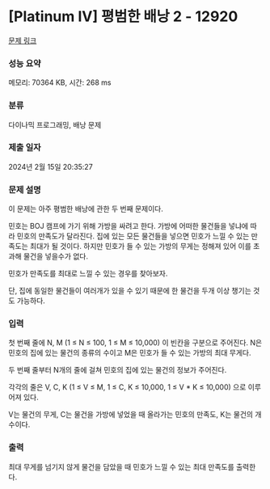 # [Platinum IV] 평범한 배낭 2 - 12920 

[문제 링크](https://www.acmicpc.net/problem/12920) 

### 성능 요약

메모리: 70364 KB, 시간: 268 ms

### 분류

다이나믹 프로그래밍, 배낭 문제

### 제출 일자

2024년 2월 15일 20:35:27

### 문제 설명

<p>이 문제는 아주 평범한 배낭에 관한 두 번째 문제이다.</p>

<p>민호는 BOJ 캠프에 가기 위해 가방을 싸려고 한다. 가방에 어떠한 물건들을 넣냐에 따라 민호의 만족도가 달라진다. 집에 있는 모든 물건들을 넣으면 민호가 느낄 수 있는 만족도는 최대가 될 것이다. 하지만 민호가 들 수 있는 가방의 무게는 정해져 있어 이를 초과해 물건을 넣을수가 없다.</p>

<p>민호가 만족도를 최대로 느낄 수 있는 경우를 찾아보자.</p>

<p>단, 집에 동일한 물건들이 여러개가 있을 수 있기 때문에 한 물건을 두개 이상 챙기는 것도 가능하다.</p>

### 입력 

 <p>첫 번째 줄에 N, M (1 ≤ N ≤ 100, 1 ≤ M ≤ 10,000) 이 빈칸을 구분으로 주어진다. N은 민호의 집에 있는 물건의 종류의 수이고 M은 민호가 들 수 있는 가방의 최대 무게다.</p>

<p>두 번째 줄부터 N개의 줄에 걸쳐 민호의 집에 있는 물건의 정보가 주어진다.</p>

<p>각각의 줄은 V, C, K (1 ≤ V ≤ M, 1 ≤ C, K ≤ 10,000, 1 ≤ V * K ≤ 10,000) 으로 이루어져 있다.</p>

<p>V는 물건의 무게, C는 물건을 가방에 넣었을 때 올라가는 민호의 만족도, K는 물건의 개수이다.</p>

### 출력 

 <p>최대 무게를 넘기지 않게 물건을 담았을 때 민호가 느낄 수 있는 최대 만족도를 출력한다.</p>

